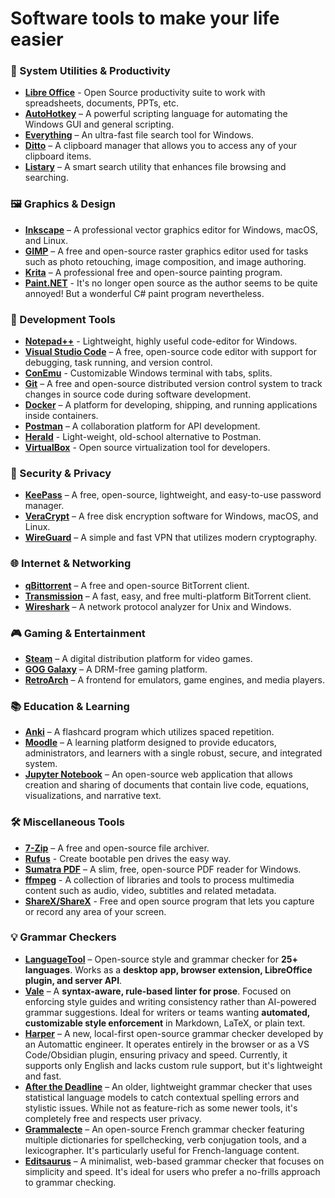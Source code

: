 # Software tools to make your life easier

### 🧰 System Utilities & Productivity
* **[Libre Office](https://www.libreoffice.org/)** - Open Source productivity suite to work with spreadsheets, documents, PPTs, etc.
* **[AutoHotkey](https://www.autohotkey.com/)** – A powerful scripting language for automating the Windows GUI and general scripting.
* **[Everything](https://www.voidtools.com/)** – An ultra-fast file search tool for Windows.
* **[Ditto](https://ditto-cp.sourceforge.io/)** – A clipboard manager that allows you to access any of your clipboard items.
* **[Listary](https://www.listary.com/)** – A smart search utility that enhances file browsing and searching.

### 🖼️ Graphics & Design
* **[Inkscape](https://inkscape.org/)** – A professional vector graphics editor for Windows, macOS, and Linux.
* **[GIMP](https://www.gimp.org/)** – A free and open-source raster graphics editor used for tasks such as photo retouching, image composition, and image authoring.
* **[Krita](https://krita.org/en/)** – A professional free and open-source painting program.
* **[Paint.NET](https://blog.getpaint.net/)** - It's no longer open source as the author seems to be quite annoyed! But a wonderful C# paint program nevertheless.

### 🧪 Development Tools
* **[Notepad++](https://notepad-plus-plus.org/)** - Lightweight, highly useful code-editor for Windows.
* **[Visual Studio Code](https://code.visualstudio.com/)** – A free, open-source code editor with support for debugging, task running, and version control.
* **[ConEmu](https://github.com/ConEmu/ConEmu)** - Customizable Windows terminal with tabs, splits.
* **[Git](https://git-scm.com/)** – A free and open-source distributed version control system to track changes in source code during software development.
* **[Docker](https://www.docker.com/)** – A platform for developing, shipping, and running applications inside containers.
* **[Postman](https://www.postman.com/)** – A collaboration platform for API development.
* **[Herald](https://github.com/prahladyeri/herald/)** - Light-weight, old-school alternative to Postman.
* **[VirtualBox](https://www.virtualbox.org/)** - Open source virtualization tool for developers.

### 🔐 Security & Privacy
* **[KeePass](https://keepass.info/)** – A free, open-source, lightweight, and easy-to-use password manager.
* **[VeraCrypt](https://www.veracrypt.fr/en/Home.html)** – A free disk encryption software for Windows, macOS, and Linux.
* **[WireGuard](https://www.wireguard.com/)** – A simple and fast VPN that utilizes modern cryptography.

### 🌐 Internet & Networking
* **[qBittorrent](https://www.qbittorrent.org/)** – A free and open-source BitTorrent client.
* **[Transmission](https://transmissionbt.com/)** – A fast, easy, and free multi-platform BitTorrent client.
* **[Wireshark](https://www.wireshark.org/)** – A network protocol analyzer for Unix and Windows.

### 🎮 Gaming & Entertainment
* **[Steam](https://store.steampowered.com/)** – A digital distribution platform for video games.
* **[GOG Galaxy](https://www.gog.com/galaxy)** – A DRM-free gaming platform.
* **[RetroArch](https://www.retroarch.com/)** – A frontend for emulators, game engines, and media players.

### 📚 Education & Learning
* **[Anki](https://apps.ankiweb.net/)** – A flashcard program which utilizes spaced repetition.
* **[Moodle](https://moodle.org/)** – A learning platform designed to provide educators, administrators, and learners with a single robust, secure, and integrated system.
* **[Jupyter Notebook](https://jupyter.org/)** – An open-source web application that allows creation and sharing of documents that contain live code, equations, visualizations, and narrative text.

### 🛠️ Miscellaneous Tools
* **[7-Zip](https://www.7-zip.org/)** – A free and open-source file archiver.
* **[Rufus](https://rufus.ie/)** - Create bootable pen drives the easy way.
* **[Sumatra PDF](https://www.sumatrapdfreader.org/free-pdf-reader.html)** – A slim, free, open-source PDF reader for Windows.
* **[ffmpeg](https://www.ffmpeg.org/)** - A collection of libraries and tools to process multimedia content such as audio, video, subtitles and related metadata.
* **[ShareX/ShareX](https://github.com/ShareX/ShareX)** - Free and open source program that lets you capture or record any area of your screen.

### 💡 Grammar Checkers
* **[LanguageTool](https://github.com/languagetool-org/languagetool)** – Open-source style and grammar checker for **25+ languages**. Works as a **desktop app, browser extension, LibreOffice plugin, and server API**.
* **[Vale](https://github.com/errata-ai/vale)** – A **syntax-aware, rule-based linter for prose**. Focused on enforcing style guides and writing consistency rather than AI-powered grammar suggestions. Ideal for writers or teams wanting **automated, customizable style enforcement** in Markdown, LaTeX, or plain text.
* **[Harper](https://github.com/harper/harper)** – A new, local-first open-source grammar checker developed by an Automattic engineer. It operates entirely in the browser or as a VS Code/Obsidian plugin, ensuring privacy and speed. Currently, it supports only English and lacks custom rule support, but it's lightweight and fast.
* **[After the Deadline](https://github.com/Automattic/after-the-deadline)** – An older, lightweight grammar checker that uses statistical language models to catch contextual spelling errors and stylistic issues. While not as feature-rich as some newer tools, it's completely free and respects user privacy.
* **[Grammalecte](https://github.com/Grammalecte/Grammalecte)** – An open-source French grammar checker featuring multiple dictionaries for spellchecking, verb conjugation tools, and a lexicographer. It's particularly useful for French-language content.
* **[Editsaurus](https://github.com/editsaurus/editsaurus)** – A minimalist, web-based grammar checker that focuses on simplicity and speed. It's ideal for users who prefer a no-frills approach to grammar checking.







